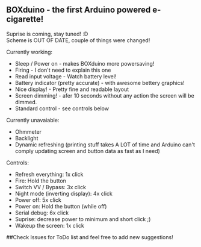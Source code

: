 ## BOXduino - the first Arduino powered e-cigarette!  

Suprise is coming, stay tuned! :D  
Scheme is OUT OF DATE, couple of things were changed!  

Currently working:
  * Sleep / Power on - makes BOXduino more powersaving!  
  * Firing - I don't need to explain this one  
  * Read input voltage - Watch battery level!  
  * Battery indicator (pretty accurate) - with awesome bettery graphics!  
  * Nice display! - Pretty fine and readable layout  
  * Screen dimming! - afer 10 seconds without any action the screen will be dimmed.  
  * Standard control - see controls below  

Currently unavaiable:
  * Ohmmeter
  * Backlight
  * Dynamic refreshing (printing stuff takes A LOT of time and Arduino can't comply updating screen and button data as fast as I need)  

Controls:  
* Refresh everything: 1x click  
* Fire: Hold the button  
* Switch VV / Bypass: 3x click  
* Night mode (inverting display): 4x click  
* Power off: 5x click  
* Power on: Hold the button (while off)  
* Serial debug: 6x click   
* Suprise: decrease power to minimum and short click ;)  
* Wakeup the screen: 1x click  

##Check Issues for ToDo list and feel free to add new suggestions!  
